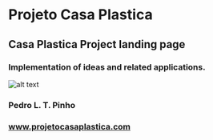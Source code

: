 # Projeto Casa Plastica
## Casa Plastica Project landing page
### Implementation of ideas and related applications.

![alt text](https://projetocasaplastica.com/wp/wp-content/uploads/2021/11/Asset-93-300x240.png)

### Pedro L. T. Pinho
### www.projetocasaplastica.com
